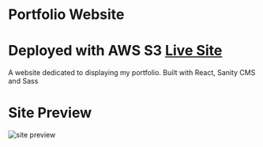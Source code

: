 # Portfolio Website
# Deployed with AWS S3 [Live Site](http://ryan-porper.s3-website-us-east-1.amazonaws.com/)

A website dedicated to displaying my portfolio. Built with React, Sanity CMS and Sass

# Site Preview
![site preview](https://i.imgur.com/XpOdAo9.png)
